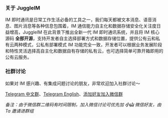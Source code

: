 ### 关于 JuggleIM

IM 即时通讯是日常工作生活必备的工具之一，我们每天都被文本消息、语音消息、图片消息等各种信息包围着，IM 通信能力自主化和数据存储安全化关注度日益增高，JuggleIM 在此背景下推出全新一代 IM 即时通讯系统，并且将 IM 核心源码 **全部开源**，支持开发者自主选择部署方式和数据存储位置，提供公有云和私有云两种模式，公私有部署模式 IM 功能完全一致，开发者可以根据业务发展阶段和特性灵活选择高自主化和数据自有存储的私有云，也可选择简单可靠开箱即用的公有云服务。

### 社群讨论

如果对 IM 感兴趣、有集成问题讨论的朋友，非常欢迎加入社群讨论～

[Telegram 中文群](https://t.me/juggleim_zh)、[Telegram English](https://t.me/juggleim_en)、[添加好友加入微信群](https://downloads.juggleim.com/xiaoshan.jpg)

_备注：由于微信群二维码有时间限制，加入微信讨论可优先加 **小山** 微信好友，由 Ta 邀请进群组_
